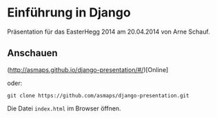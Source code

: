 # Einführung in Django

Präsentation für das EasterHegg 2014 am 20.04.2014 von Arne Schauf.

## Anschauen

(http://asmaps.github.io/django-presentation/#/)[Online]

oder:

    git clone https://github.com/asmaps/django-presentation.git

Die Datei `index.html` im Browser öffnen.
